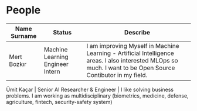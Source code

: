# People


Name Surname | Status | Describe
---- | ---- | ---------------
Mert Bozkır  | Machine Learning Engineer Intern | I am improving Myself in Machine Learning - Artificial Intelligence areas.  I also interested MLOps so much. I want to be Open Source Contibutor in my field.

Ümit Kaçar  | Senior AI Researcher & Engineer | I like solving business problems. I am working as multidisciplinary  (biometrics, medicine, defense, agriculture, fintech, security-safety system)
